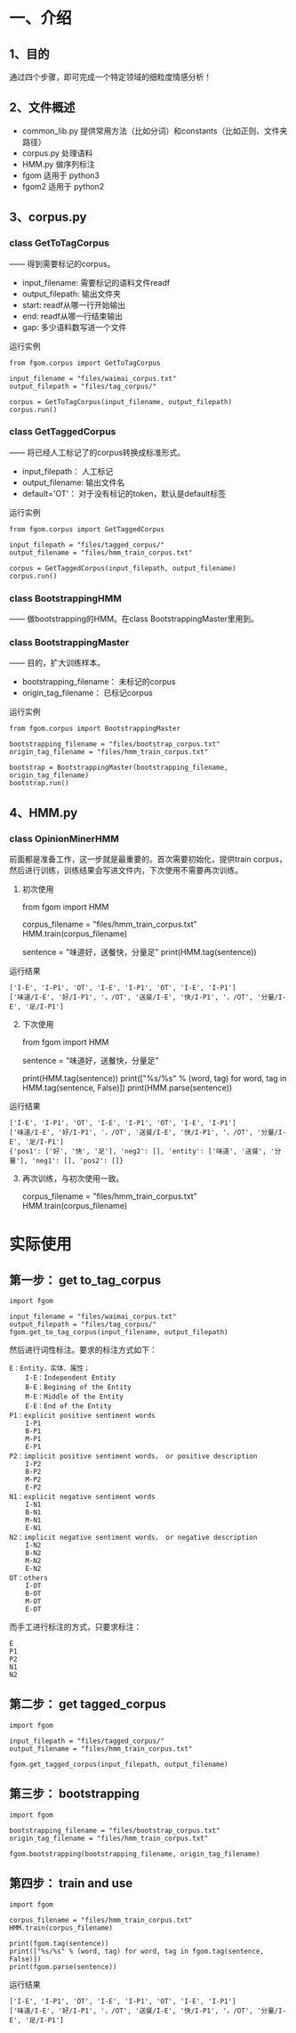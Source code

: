 
# 一、介绍
## 1、目的
通过四个步骤，即可完成一个特定领域的细粒度情感分析！

## 2、文件概述
- common_lib.py
提供常用方法（比如分词）和constants（比如正则、文件夹路径）
- corpus.py
处理语料
- HMM.py
做序列标注
- fgom
适用于 python3
- fgom2
适用于 python2

## 3、corpus.py
### class GetToTagCorpus
—— 得到需要标记的corpus。

- input_filename: 需要标记的语料文件readf
- output_filepath: 输出文件夹
- start: readf从哪一行开始输出
- end: readf从哪一行结束输出
- gap: 多少语料数写进一个文件

运行实例
    
    from fgom.corpus import GetToTagCorpus
    
    input_filename = "files/waimai_corpus.txt"
    output_filepath = "files/tag_corpus/"

    corpus = GetToTagCorpus(input_filename, output_filepath)
    corpus.run()

### class GetTaggedCorpus
—— 将已经人工标记了的corpus转换成标准形式。

- input_filepath： 人工标记
- output_filename: 输出文件名
- default='OT'： 对于没有标记的token，默认是default标签

运行实例

    from fgom.corpus import GetTaggedCorpus
    
    input_filepath = "files/tagged_corpus/"
    output_filename = "files/hmm_train_corpus.txt"

    corpus = GetTaggedCorpus(input_filepath, output_filename)
    corpus.run()

### class BootstrappingHMM
—— 做bootstrapping的HMM。在class BootstrappingMaster里用到。

### class BootstrappingMaster
—— 目的，扩大训练样本。

- bootstrapping_filename： 未标记的corpus
- origin_tag_filename： 已标记corpus

运行实例
    
    from fgom.corpus import BootstrappingMaster
    
    bootstrapping_filename = "files/bootstrap_corpus.txt"
    origin_tag_filename = "files/hmm_train_corpus.txt"

    bootstrap = BootstrappingMaster(bootstrapping_filename, origin_tag_filename)
    bootstrap.run()

## 4、HMM.py
### class OpinionMinerHMM
前面都是准备工作，这一步就是最重要的。首次需要初始化，提供train corpus，然后进行训练，训练结果会写进文件内，下次使用不需要再次训练。

1. 初次使用


    
    
    from fgom import HMM
    
    corpus_filename = "files/hmm_train_corpus.txt"
    HMM.train(corpus_filename)

    sentence = "味道好，送餐快，分量足"
    print(HMM.tag(sentence))

运行结果
    
    ['I-E', 'I-P1', 'OT', 'I-E', 'I-P1', 'OT', 'I-E', 'I-P1']
    ['味道/I-E', '好/I-P1', '，/OT', '送餐/I-E', '快/I-P1', '，/OT', '分量/I-E', '足/I-P1']
    
2. 下次使用




    from fgom import HMM
    
    sentence = "味道好，送餐快，分量足"
    
    print(HMM.tag(sentence))
    print(["%s/%s" % (word, tag) for word, tag in HMM.tag(sentence, False)])
    print(HMM.parse(sentence))
    
运行结果
    
    ['I-E', 'I-P1', 'OT', 'I-E', 'I-P1', 'OT', 'I-E', 'I-P1']
    ['味道/I-E', '好/I-P1', '，/OT', '送餐/I-E', '快/I-P1', '，/OT', '分量/I-E', '足/I-P1']
    {'pos1': ['好', '快', '足'], 'neg2': [], 'entity': ['味道', '送餐', '分量'], 'neg1': [], 'pos2': []}
    
3. 再次训练，与初次使用一致。




    corpus_filename = "files/hmm_train_corpus.txt"
    HMM.train(corpus_filename)


# 实际使用
## 第一步： get to_tag_corpus

    import fgom
    
    input_filename = "files/waimai_corpus.txt"
    output_filepath = "files/tag_corpus/"
    fgom.get_to_tag_corpus(input_filename, output_filepath)

然后进行词性标注。要求的标注方式如下：

    E：Entity，实体、属性；
        I-E：Independent Entity
        B-E：Begining of the Entity
        M-E：Middle of the Entity
        E-E：End of the Entity
    P1：explicit positive sentiment words
        I-P1
        B-P1
        M-P1
        E-P1
    P2：implicit positive sentiment words， or positive description
        I-P2
        B-P2
        M-P2
        E-P2
    N1：explicit negative sentiment words
        I-N1
        B-N1
        M-N1
        E-N1
    N2：implicit negative sentiment words， or negative description
        I-N2
        B-N2
        M-N2
        E-N2
    OT：others
        I-OT
        B-OT
        M-OT
        E-OT
    
而手工进行标注的方式，只要求标注：
    
    E
    P1
    P2
    N1
    N2
    

## 第二步： get tagged_corpus

    import fgom
    
    input_filepath = "files/tagged_corpus/"
    output_filename = "files/hmm_train_corpus.txt"

    fgom.get_tagged_corpus(input_filepath, output_filename)


## 第三步： bootstrapping

    import fgom    
    
    bootstrapping_filename = "files/bootstrap_corpus.txt"
    origin_tag_filename = "files/hmm_train_corpus.txt"
    
    fgom.bootstrapping(bootstrapping_filename, origin_tag_filename)


## 第四步： train and use 

    import fgom
    
    corpus_filename = "files/hmm_train_corpus.txt"
    HMM.train(corpus_filename)

    print(fgom.tag(sentence))
    print(["%s/%s" % (word, tag) for word, tag in fgom.tag(sentence, False)])
    print(fgom.parse(sentence))

运行结果
    
    ['I-E', 'I-P1', 'OT', 'I-E', 'I-P1', 'OT', 'I-E', 'I-P1']
    ['味道/I-E', '好/I-P1', '，/OT', '送餐/I-E', '快/I-P1', '，/OT', '分量/I-E', '足/I-P1']